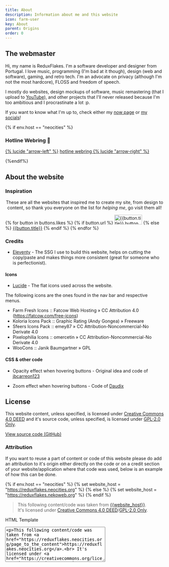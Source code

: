 ```yaml
---
title: About
description: Information about me and this website
icon: farm-user
key: About
parent: Origins
order: 0
---
```


## The webmaster

Hi, my name is ReduxFlakes. I'm a software developer and designer from Portugal. I love music, programming (I'm bad at it though), design (web and software), gaming, and retro tech. I'm an advocate on privacy (although I'm not the most hardcore), FLOSS and freedom of speech.

I mostly do websites, design mockups of software, music remastering (that I upload to [YouTube](https://www.youtube.com/@reduxflakes)), and other projects that I'll never released because I'm too ambitious and I procrastinate a lot :p.

If you want to know what I'm up to, check either my [now page](/now) or [my socials](/#socials)!

{% if env.host == "neocities" %}

### Hotline Webring 💽

<div class="auto-flex" style="align-items:center;">
<a href="https://hotlinewebring.club/reduxflakes/previous" title="Go back">{% lucide "arrow-left" %}</a>
<a href="https://hotlinewebring.club/" target="_blank" rel="noopener"> hotline webring </a>
<a href="https://hotlinewebring.club/reduxflakes/next" title="Next up">{% lucide "arrow-right" %}</a>
</div>

{%endif%}

## About the website

### Inspiration

<p style="text-align:center;">These are all the websites that inspired me to create my site, from design to content, so thank you everyone on the list for <i>helping me</i>, go visit them all!</p>

<div  class="auto-flex button-grid">
  {% for button in buttons.likes %}
  {% if button.url %}
    <a href="{{button.url}}" title="{{button.title}}" class="btn"><img src="/public/buttons/{{button.img}}" alt="{{button.title}} button" width="88" height="31" class="classic-btn" loading="lazy" decoding="async" eleventy:ignore ></a>
  {% else %}
  <a href="{{button.url}}" class="btn" >{{button.title}}</a>
  {% endif %}
  {% endfor %}
</div>

### Credits

- [Eleventy](https://www.11ty.dev/) - The SSG I use to build this website, helps on cutting the copy/paste and makes things more consistent (great for someone who is perfectionist).

#### Icons

- [Lucide](https://lucide.dev/) - The flat icons used across the website.

The following icons are the ones found in the nav bar and respective menus.

- Farm Fresh Icons :: Fatcow Web Hosting » CC Attribution 4.0 (https://fatcow.com/free-icons)
- Koloria Icons Pack :: Graphic Rating (Andy Gongea) » Freeware
- Sfeers Icons Pack :: emey87 » CC Attribution-Noncommercial-No Derivate 4.0
- Pixelophilia Icons :: omercetin » CC Attribution-Noncommercial-No Derivate 4.0
- WooCons :: Janik Baumgartner » GPL

#### CSS & other code

- Opacity effect when hovering buttons - Original idea and code of [jbcarreon123](https://jbcarreon123.nekoweb.org/)

- Zoom effect when hovering buttons - Code of [Daudix](https://daudix.one/)

## License

This website content, unless specified, is licensed under [Creative Commons 4.0 DEED](https://creativecommons.org/licenses/by/4.0/deed.en) and it's source code, unless specified, is licensed under [GPL-2.0 Only](https://www.gnu.org/licenses/old-licenses/gpl-2.0-standalone.html).

<a href="https://github.com/ReduxFlakes/website" class="button">View source code (GitHub)</a>

### Attribution

If you want to reuse a part of content or code of this website please do add an attribution to it's origin either directly on the code or on a credit section of your website/application where that code was used, below is an example of how this can be done.

{% if env.host == "neocities" %}
{% set website_host = "https://reduxflakes.neocities.org" %}
{% else %}
{% set website_host = "https://reduxflakes.nekoweb.org" %}
{% endif %}

> This following content/code was taken from <a href="{{website_host}}/page_to_the_content">{{website_host}}</a>.<br/> It's licensed under [Creative Commons 4.0 DEED](https://creativecommons.org/licenses/by/4.0/deed.en)/[GPL-2.0 Only](https://www.gnu.org/licenses/old-licenses/gpl-2.0-standalone.html).

<label for="attributioncode">HTML Template</label>

<textarea id="attributioncode" name="attributioncode" rows="7" cols="37" readonly>
&lt;p&gt;This following content/code was taken from &lt;a href=&quot;https://reduxflakes.neocities.org/page_to_the_content&quot;&gt;https://reduxflakes.neocities.org&lt;/a&gt;.&lt;br&gt; It's licensed under &lt;a href=&quot;https://creativecommons.org/licenses/by/4.0/deed.en&quot;&gt;Creative Commons 4.0 DEED&lt;/a&gt;/&lt;a href=&quot;https://www.gnu.org/licenses/old-licenses/gpl-2.0-standalone.html&quot;&gt;GPL-2.0 Only&lt;/a&gt;.&lt;/p&gt;

</textarea>
